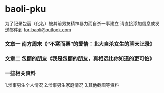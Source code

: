# baoli-pku
为了记录包丽（化名）被其前男友精神暴力而自杀一事建立
请直接添加信息或发送邮件到 for-baoli@outlook.com

### 文章一 南方周末《“不寒而栗”的爱情：北大自杀女生的聊天记录》
### 文章二 包丽的朋友《我是包丽的朋友，真相远比你知道的更可怕》

### 一些相关资料
1.涉事男生个人情况
2.涉事男生家庭情况
3.其他截图等资料
